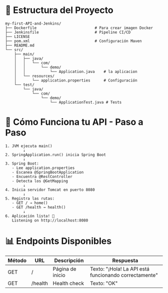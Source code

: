 # 📂 Estructura del Proyecto
```
my-first-API-and-Jenkins/
├── Dockerfile                          # Para crear imagen Docker
├── Jenkinsfile                         # Pipeline CI/CD
├── LICENSE
├── pom.xml                             # Configuración Maven
├── README.md
└── src/
    ├── main/
    │   ├── java/
    │   │   └── com/
    │   │       └── demo/
    │   │           └── Application.java    # la aplicacion
    │   └── resources/
    │       └── application.properties      # Configuración
    └── test/
        └── java/
            └── com/
                └── demo/
                    └── ApplicationTest.java # Tests

```

# 🔄 Cómo Funciona tu API - Paso a Paso
```
1. JVM ejecuta main()
        ↓
2. SpringApplication.run() inicia Spring Boot
        ↓
3. Spring Boot:
   - Lee application.properties
   - Escanea @SpringBootApplication
   - Encuentra @RestController
   - Detecta los @GetMapping
        ↓
4. Inicia servidor Tomcat en puerto 8080
        ↓
5. Registra las rutas:
   - GET / → home()
   - GET /health → health()
        ↓
6. Aplicación lista! 🚀
   Listening on http://localhost:8080
```

# 📊 Endpoints Disponibles
| Método    | URL | Descripción| Respuesta |
| -------- | ------- | ---------| ---------|
| GET      | /       | Página de inicio | Texto: "¡Hola! La API está funcionando correctamente"| 
| GET      | /health     | Health check| Texto: "OK"|
